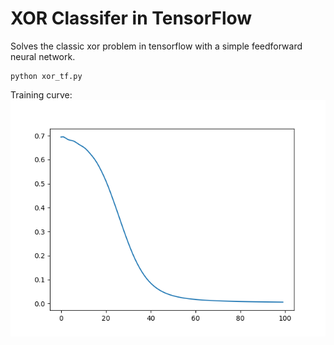 # XOR Classifer in TensorFlow

Solves the classic xor problem in tensorflow with a simple feedforward neural network.

```
python xor_tf.py
```

Training curve:
![assets](assets/training_loss.png)


